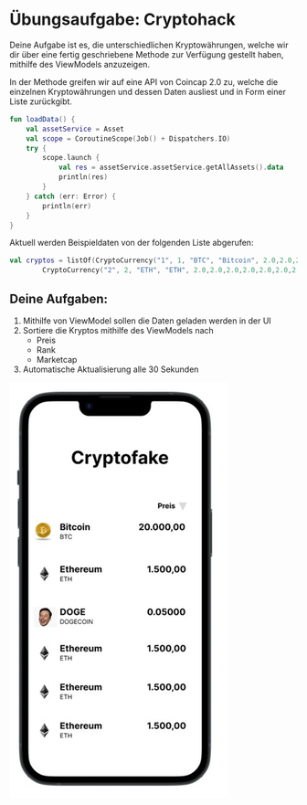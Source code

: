 # Übungsaufgabe: Cryptohack

Deine Aufgabe ist es, die unterschiedlichen Kryptowährungen, welche wir dir über eine fertig
geschriebene Methode zur Verfügung gestellt haben, mithilfe des ViewModels anzuzeigen.

In der Methode greifen wir auf eine API von Coincap 2.0 zu, welche die einzelnen Kryptowährungen
und dessen Daten ausliest und in Form einer Liste zurückgibt.

```kotlin 
fun loadData() {
    val assetService = Asset
    val scope = CoroutineScope(Job() + Dispatchers.IO)
    try {
        scope.launch {
            val res = assetService.assetService.getAllAssets().data
            println(res)
        }
    } catch (err: Error) {
        println(err)
    }
}
```

Aktuell werden Beispieldaten von der folgenden Liste abgerufen:

```kotlin 
val cryptos = listOf(CryptoCurrency("1", 1, "BTC", "Bitcoin", 2.0,2.0,2.0,2.0,2.0,2.0,2.0,""),
        CryptoCurrency("2", 2, "ETH", "ETH", 2.0,2.0,2.0,2.0,2.0,2.0,2.0,""))
```

## Deine Aufgaben:

1. Mithilfe von ViewModel sollen die Daten geladen werden in der UI
2. Sortiere die Kryptos mithilfe des ViewModels nach
    - Preis
    - Rank
    - Marketcap
3. Automatische Aktualisierung alle 30 Sekunden

![img.png](img.png)